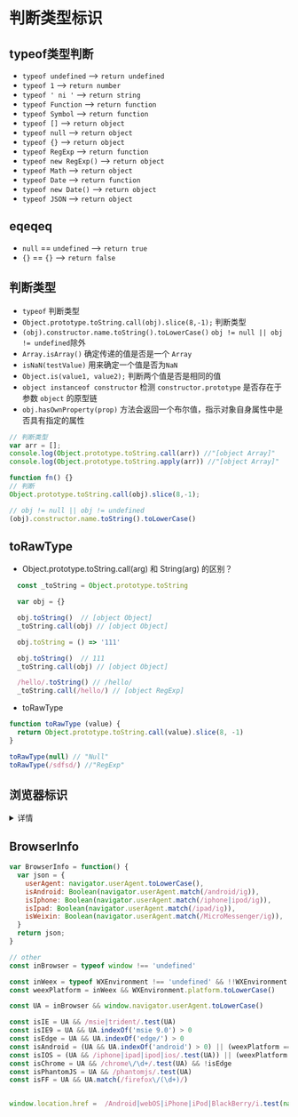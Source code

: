 # 判断类型标识

## typeof类型判断

- `typeof undefined`  -->  `return undefined`
- `typeof 1` -->  `return number`
- `typeof ' ni '`  -->  `return string`
- `typeof Function`  -->  `return function`
- `typeof Symbol`  -->  `return function`
- `typeof []`  -->  `return object`
- `typeof null`  -->  `return object`
- `typeof {}`  -->  `return object`
- `typeof RegExp`  -->  `return function`
- `typeof new RegExp()`  -->  `return object`
- `typeof Math`  -->  `return object`
- `typeof Date`  -->  `return function`
- `typeof new Date()`  -->  `return object`
- `typeof JSON`  -->  `return object`

## eqeqeq

- `null` == `undefined` --> `return true`
- `{}` == `{}` --> `return false`

## 判断类型

- `typeof` 判断类型
- `Object.prototype.toString.call(obj).slice(8,-1);`  判断类型
- `(obj).constructor.name.toString().toLowerCase()`  `obj != null || obj != undefined`除外
- `Array.isArray()` 确定传递的值是否是一个 `Array`
- `isNaN(testValue)` 用来确定一个值是否为`NaN`
- `Object.is(value1, value2);` 判断两个值是否是相同的值
- `object instanceof constructor` 检测 `constructor.prototype` 是否存在于参数 `object` 的原型链
- `obj.hasOwnProperty(prop)` 方法会返回一个布尔值，指示对象自身属性中是否具有指定的属性

```js
// 判断类型
var arr = [];
console.log(Object.prototype.toString.call(arr)) //"[object Array]"
console.log(Object.prototype.toString.apply(arr)) //"[object Array]"

function fn() {}
// 判断
Object.prototype.toString.call(obj).slice(8,-1);

// obj != null || obj != undefined
(obj).constructor.name.toString().toLowerCase()
```

## toRawType

- Object.prototype.toString.call(arg) 和 String(arg) 的区别？

```js
  const _toString = Object.prototype.toString

  var obj = {}

  obj.toString()  // [object Object]
  _toString.call(obj) // [object Object]

  obj.toString = () => '111'

  obj.toString()  // 111
  _toString.call(obj) // [object Object]

  /hello/.toString() // /hello/
  _toString.call(/hello/) // [object RegExp]
```

- toRawType

```js
function toRawType (value) {
  return Object.prototype.toString.call(value).slice(8, -1)
}

toRawType(null) // "Null"
toRawType(/sdfsd/) //"RegExp"

```

## 浏览器标识

<details>
<summary>详情</summary>

```js
// 判断浏览器标识
 (function getMobileDevice(window) {
        var ua = navigator.userAgent;
        var mobile = /AppleWebKit.*Mobile.*/.test(ua) || /AppleWebKit/.test(ua); // 是否为移动终端
        var ios = /\(i[^;]+;( U;)? CPU.+Mac OS X/.test(ua); // ios终端
        var android = /(Android);?[\s\/]+([\d.]+)?/.test(ua); // android终端或者uc浏览器
        var iphone = /iphone/i.test(ua); // iphone
        var iPad = /iPad/i.test(ua); // ipad
        var weixin = /micromessenger/i.test(ua); // weixin
        var chrome = /Chrome\/([\d.]+)/.test(ua) || /CriOS\/([\d.]+)/.test(ua); // Chrome
        var mozilla = ua.indexOf('Gecko') > -1 && ua.indexOf('KHTML') == -1; // 火狐内核
        var webkit = /AppleWebKit/i.test(ua); // 苹果、谷歌内核
        var opera = /Presto/i.test(ua); // opera内核
        var safari = /safari/i.test(ua) && !/Chrome/i.test(ua); // 苹果浏览器
        var msie = /msie/i.test(ua); // 微软
        window.device = {
            isMobile: mobile,
            isIos: ios,
            isAndroid: android,
            isIPhone: iphone,
            isIPad: iPad,
            isWeiXin: weixin,
            isChrome: chrome,
            isMozilla: mozilla,
            isWebkit: webkit,
            isOpera: opera,
            isSafari: safari,
            isMsie: msie
        }
    })(window);

    let url = navigator.userAgent.toLowerCase();
    //使用toLowerCase将字符串全部转为小写 方便我们判断使用
    if (url.indexOf("15b202 qq") > -1) {
      //单独判断QQ内置浏览器
      alert("QQ APP 内置浏览器，做你想做的操作");
    }
    if (url.indexOf("micromessenger") > -1) {
      //单独判断微信内置浏览器
      alert('微信内置浏览器，做你想做的操作');
    }
    if (url.indexOf("15b202") > -1) {
      //判断微信内置浏览器，QQ内置浏览器
      alert("QQ和微信内置浏览器，做你想做的操作");
    }
```

</details>

## BrowserInfo

```js
var BrowserInfo = function() {
  var json = {
    userAgent: navigator.userAgent.toLowerCase(),
    isAndroid: Boolean(navigator.userAgent.match(/android/ig)),
    isIphone: Boolean(navigator.userAgent.match(/iphone|ipod/ig)),
    isIpad: Boolean(navigator.userAgent.match(/ipad/ig)),
    isWeixin: Boolean(navigator.userAgent.match(/MicroMessenger/ig)),
  }
  return json;
}

// other
const inBrowser = typeof window !== 'undefined'

const inWeex = typeof WXEnvironment !== 'undefined' && !!WXEnvironment.platform
const weexPlatform = inWeex && WXEnvironment.platform.toLowerCase()

const UA = inBrowser && window.navigator.userAgent.toLowerCase()

const isIE = UA && /msie|trident/.test(UA)
const isIE9 = UA && UA.indexOf('msie 9.0') > 0
const isEdge = UA && UA.indexOf('edge/') > 0
const isAndroid = (UA && UA.indexOf('android') > 0) || (weexPlatform === 'android')
const isIOS = (UA && /iphone|ipad|ipod|ios/.test(UA)) || (weexPlatform === 'ios')
const isChrome = UA && /chrome\/\d+/.test(UA) && !isEdge
const isPhantomJS = UA && /phantomjs/.test(UA)
const isFF = UA && UA.match(/firefox\/(\d+)/)


window.location.href =  /Android|webOS|iPhone|iPod|BlackBerry/i.test(navigator.userAgent) ? "https://www.baidu.com/" : "http://news.baidu.com/"
```
